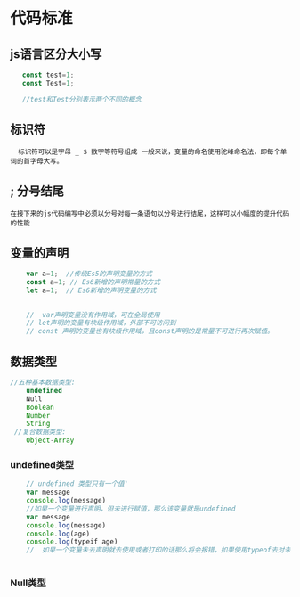 # 代码标准

## js语言区分大小写
 ```javascript
    const test=1;
    const Test=1;

    //test和Test分别表示两个不同的概念
 ```
## 标识符
      标识符可以是字母 _ $ 数字等符号组成 一般来说，变量的命名使用驼峰命名法，即每个单词的首字母大写。
##   ;    分号结尾

    在接下来的js代码编写中必须以分号对每一条语句以分号进行结尾，这样可以小幅度的提升代码的性能

## 变量的声明

```javascript
    var a=1;  //传统Es5的声明变量的方式
    const a=1; // Es6新增的声明常量的方式
    let a=1;  // Es6新增的声明变量的方式
     

    //  var声明变量没有作用域，可在全局使用
    // let声明的变量有块级作用域，外部不可访问到
    // const 声明的变量也有块级作用域，且const声明的是常量不可进行再次赋值。
```

## 数据类型
 
 ```javascript
 //五种基本数据类型:
     undefined
     Null
     Boolean
     Number
     String
  //复合数据类型:
     Object-Array
 ```
 ### undefined类型
```javascript
    // undefined 类型只有一个值'
    var message
    console.log(message)
    //如果一个变量进行声明，但未进行赋值，那么该变量就是undefined
    var message
    console.log(message)
    console.log(age)
    console.log(typeif age)
    //  如果一个变量未去声明就去使用或者打印的话那么将会报错，如果使用typeof去对未声明的变量去进行判断该类型，那么它此时的值是undefined
   
```

### Null类型
 